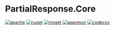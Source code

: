 # PartialResponse.Core

[![apache](https://img.shields.io/badge/license-Apache%202-green.svg)](https://raw.githubusercontent.com/dotarj/PartialResponse.Core/master/LICENSE)
[![nuget](https://img.shields.io/nuget/v/PartialResponse.Core.svg)](https://www.nuget.org/packages/PartialResponse.Core)
[![myget](https://img.shields.io/myget/partialresponse/v/PartialResponse.Core.svg)](https://www.myget.org/feed/partialresponse/package/nuget/PartialResponse.Core)
[![appveyor](https://ci.appveyor.com/api/projects/status/imfxoxrhw66mnoae?svg=true)](https://ci.appveyor.com/project/dotarj/partialresponse-core)
[![codecov](https://codecov.io/gh/dotarj/PartialResponse.Core/branch/master/graph/badge.svg)](https://codecov.io/gh/dotarj/PartialResponse.Core)